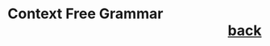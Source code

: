 # Context Free Grammar           <div style="text-align: right">[back](https://github.com/andrewkuhl/Automata)</div>

